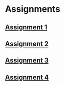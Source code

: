 # Assignments

## [Assignment 1](src/main.ts)
## [Assignment 2]('src/main.ts')
## [Assignment 3](ASSIGNMENT_3.md)
## [Assignment 4]('src/database/entities')
